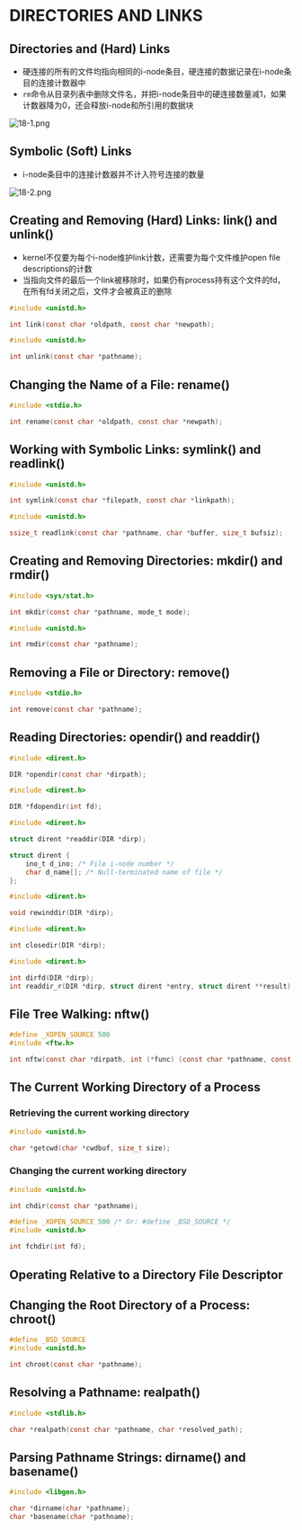 # DIRECTORIES AND LINKS

## Directories and (Hard) Links
- 硬连接的所有的文件均指向相同的i-node条目，硬连接的数据记录在i-node条目的连接计数器中
- `rm`命令从目录列表中删除文件名，并把i-node条目中的硬连接数量减1，如果计数器降为0，还会释放i-node和所引用的数据块

![18-1.png](img/18-1.png)

## Symbolic (Soft) Links
- i-node条目中的连接计数器并不计入符号连接的数量

![18-2.png](img/18-2.png)

## Creating and Removing (Hard) Links: link() and unlink()
- kernel不仅要为每个i-node维护link计数，还需要为每个文件维护open file descriptions的计数
- 当指向文件的最后一个link被移除时，如果仍有process持有这个文件的fd，在所有fd关闭之后，文件才会被真正的删除

```c
#include <unistd.h>

int link(const char *oldpath, const char *newpath);
```

```c
#include <unistd.h>

int unlink(const char *pathname);
```

## Changing the Name of a File: rename()
```c
#include <stdio.h>

int rename(const char *oldpath, const char *newpath);
```

## Working with Symbolic Links: symlink() and readlink()
```c
#include <unistd.h>

int symlink(const char *filepath, const char *linkpath);
```
```c
#include <unistd.h>

ssize_t readlink(const char *pathname, char *buffer, size_t bufsiz);
```

## Creating and Removing Directories: mkdir() and rmdir()
```c
#include <sys/stat.h>

int mkdir(const char *pathname, mode_t mode);
```
```c
#include <unistd.h>

int rmdir(const char *pathname);
```

## Removing a File or Directory: remove()
```c
#include <stdio.h>

int remove(const char *pathname);
```

## Reading Directories: opendir() and readdir()
```c
#include <dirent.h>

DIR *opendir(const char *dirpath);
```
```c
#include <dirent.h>

DIR *fdopendir(int fd);
```
```c
#include <dirent.h>

struct dirent *readdir(DIR *dirp);

struct dirent {
    ino_t d_ino; /* File i-node number */
    char d_name[]; /* Null-terminated name of file */
};
```
```c
#include <dirent.h>

void rewinddir(DIR *dirp);
```
```c
#include <dirent.h>

int closedir(DIR *dirp);
```
```c
#include <dirent.h>

int dirfd(DIR *dirp);
int readdir_r(DIR *dirp, struct dirent *entry, struct dirent **result);
```

## File Tree Walking: nftw()
```c
#define _XOPEN_SOURCE 500
#include <ftw.h>

int nftw(const char *dirpath, int (*func) (const char *pathname, const struct stat *statbuf, int typeflag, struct FTW *ftwbuf), int nopenfd, int flags);
```

## The Current Working Directory of a Process
### Retrieving the current working directory
```c
#include <unistd.h>

char *getcwd(char *cwdbuf, size_t size);
```

### Changing the current working directory
```c
#include <unistd.h>

int chdir(const char *pathname);
```
```c
#define _XOPEN_SOURCE 500 /* Or: #define _BSD_SOURCE */
#include <unistd.h>

int fchdir(int fd);
```

## Operating Relative to a Directory File Descriptor

## Changing the Root Directory of a Process: chroot()
```c
#define _BSD_SOURCE
#include <unistd.h>

int chroot(const char *pathname);
```

## Resolving a Pathname: realpath()
```c
#include <stdlib.h>

char *realpath(const char *pathname, char *resolved_path);
```

## Parsing Pathname Strings: dirname() and basename()
```c
#include <libgen.h>

char *dirname(char *pathname);
char *basename(char *pathname);
```